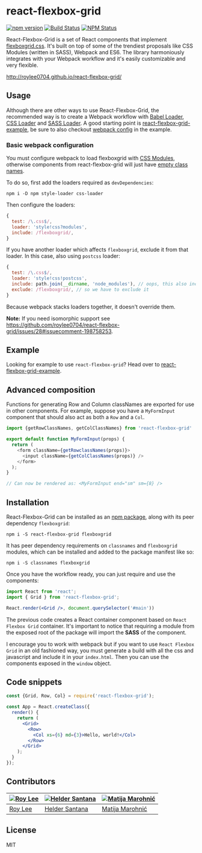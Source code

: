# react-flexbox-grid
[![npm version](https://badge.fury.io/js/react-flexbox-grid.svg)](https://badge.fury.io/js/react-flexbox-grid)
[![Build Status](https://travis-ci.org/roylee0704/react-flexbox-grid.svg)](https://travis-ci.org/roylee0704/react-flexbox-grid)
[![NPM Status](http://img.shields.io/npm/dm/react-flexbox-grid.svg?style=flat-square)](https://www.npmjs.org/package/react-flexbox-grid)


React-Flexbox-Grid is a set of React components that implement [flexboxgrid.css](https://goo.gl/imrHBZ). It's built on top of some of the trendiest proposals like CSS Modules (written in SASS), Webpack and ES6. The library harmoniously integrates with your Webpack workflow and it's easily customizable and very flexible.


http://roylee0704.github.io/react-flexbox-grid/


Usage
-----

Although there are other ways to use React-Flexbox-Grid, the recommended way is to create a Webpack workflow with [Babel Loader](https://github.com/babel/babel-loader), [CSS Loader](https://github.com/webpack/css-loader) and [SASS Loader](https://github.com/jtangelder/sass-loader). A good starting point is [react-flexbox-grid-example](https://github.com/roylee0704/react-flexbox-grid-example), be sure to also checkout [webpack config](https://github.com/roylee0704/react-flexbox-grid-example/blob/master/webpack.config.js) in the example.



### Basic webpack configuration

You must configure webpack to load flexboxgrid with [CSS Modules](https://github.com/webpack/css-loader#css-modules), otherwise components from react-flexbox-grid will just have [empty class names](https://github.com/roylee0704/react-flexbox-grid/issues/21).

To do so, first add the loaders required as `devDependencies`:

```
npm i -D npm style-loader css-loader
```

Then configure the loaders:

```js
{
  test: /\.css$/,
  loader: 'style!css?modules',
  include: /flexboxgrid/,
}
```

If you have another loader which affects `flexboxgrid`, exclude it from that loader. In this case, also using `postcss` loader:

```js
{
  test: /\.css$/,
  loader: 'style!css!postcss',
  include: path.join(__dirname, 'node_modules'), // oops, this also includes flexboxgrid
  exclude: /flexboxgrid/, // so we have to exclude it
}
```

Because webpack stacks loaders together, it doesn't override them.

**Note:** If you need isomorphic support see https://github.com/roylee0704/react-flexbox-grid/issues/28#issuecomment-198758253.

Example
-------
Looking for example to use `react-flexbox-grid`? Head over to [react-flexbox-grid-example](https://github.com/roylee0704/react-flexbox-grid-example).


Advanced composition
-------
Functions for generating Row and Column classNames are exported for use in other components.  For example, suppose you have a `MyFormInput` component that should also act as both a `Row` and a `Col`.

```js
import {getRowClassNames, getColClassNames} from 'react-flexbox-grid'

export default function MyFormInput(props) {
  return (
    <form className={getRowclassNames(props)}>
      <input className={getColClassNames(props)} />
    </form>
  );
}

// Can now be rendered as: <MyFormInput end="sm" sm={8} />
```



Installation
------------

React-Flexbox-Grid can be installed as an [npm package](https://www.npmjs.com/package/react-flexbox-grid), along with its peer dependency `flexboxgrid`:

```
npm i -S react-flexbox-grid flexboxgrid
```

It has peer dependency requirements on `classnames` and `flexboxgrid` modules, which can be installed and added to the package manifest like so:

```
npm i -S classnames flexboxgrid
```

Once you have the workflow ready, you can just require and use the components:

```jsx
import React from 'react';
import { Grid } from 'react-flexbox-grid';

React.render(<Grid />, document.querySelector('#main'))
```

The previous code creates a React container component based on `React Flexbox Grid` container. It's important to notice that requiring a module from the exposed root of the package will import the **SASS** of the component.


I encourage you to work with webpack but if you want to use `React Flexbox Grid` in an old fashioned way, you must generate a build with all the css and javascript and include it in your `index.html`. Then you can use the components exposed in the `window` object.


Code snippets
------------
```jsx
const {Grid, Row, Col} = require('react-flexbox-grid');

const App = React.createClass({
  render() {
    return (
      <Grid>
        <Row>
          <Col xs={6} md={3}>Hello, world!</Col>
        </Row>
      </Grid>
    );
  }
});
```
Contributors
-----------
[![Roy Lee](https://avatars0.githubusercontent.com/u/3850661?v=3&s=144)](https://github.com/roylee0704/) | [![Helder Santana](https://avatars1.githubusercontent.com/u/134727?v=3&s=144)](https://github.com/heldr/) | [![Matija Marohnić](https://avatars2.githubusercontent.com/u/471278?v=3&s=144)](https://github.com/silvenon)
---|---|---
[Roy Lee](https://github.com/roylee0704) | [Helder Santana](https://github.com/heldr/) | [Matija Marohnić](https://github.com/silvenon)

License
-------
MIT
